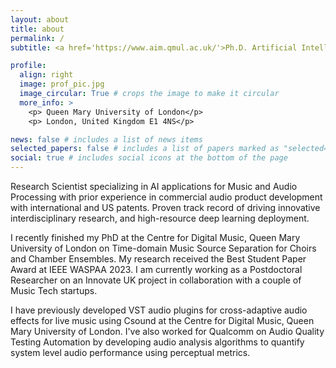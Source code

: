 ```yaml
---
layout: about
title: about
permalink: /
subtitle: <a href='https://www.aim.qmul.ac.uk/'>Ph.D. Artificial Intelligence and Music</a>

profile:
  align: right
  image: prof_pic.jpg
  image_circular: True # crops the image to make it circular
  more_info: >
    <p> Queen Mary University of London</p>
    <p> London, United Kingdom E1 4NS</p>

news: false # includes a list of news items
selected_papers: false # includes a list of papers marked as "selected={true}"
social: true # includes social icons at the bottom of the page
---
```


Research Scientist specializing in AI applications for Music and Audio Processing with prior experience
in commercial audio product development with international and US patents. Proven track record of
driving innovative interdisciplinary research, and high-resource deep learning deployment.

I recently finished my PhD at the Centre for Digital Music, Queen Mary University of London on Time-domain Music Source Separation for Choirs and Chamber Ensembles. My research received the Best Student Paper Award at IEEE WASPAA 2023. I am currently working as a Postdoctoral Researcher on an Innovate UK project in collaboration with a couple of Music Tech startups.

I have previously developed VST audio plugins for cross-adaptive audio effects for live music using Csound at the Centre for Digital Music, Queen Mary University of London. I've also worked for Qualcomm on Audio Quality Testing Automation by developing audio analysis algorithms to quantify system level audio performance using perceptual metrics.

